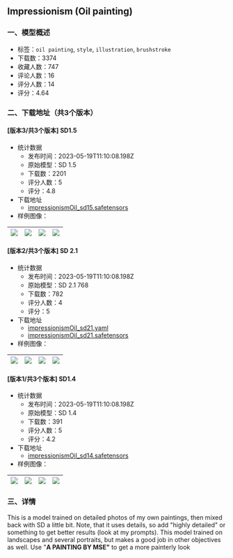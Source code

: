 ## Impressionism (Oil painting)
### 一、模型概述

- 标签：`oil painting`, `style`, `illustration`, `brushstroke`
- 下载数：3374
- 收藏人数：747
- 评论人数：16
- 评分人数：14
- 评分：4.64

### 二、下载地址（共3个版本）

#### [版本3/共3个版本] SD1.5

- 统计数据
  - 发布时间：2023-05-19T11:10:08.198Z
  - 原始模型：SD 1.5
  - 下载数：2201
  - 评分人数：5
  - 评分：4.8
- 下载地址
  - [impressionismOil_sd15.safetensors](https://civitai.com/api/download/models/74821)
- 样例图像：

| <img src="https://image.civitai.com/xG1nkqKTMzGDvpLrqFT7WA/c3c649ad-e77c-47ad-98c4-c31965764233/width=450/836396.jpeg" /> | <img src="https://image.civitai.com/xG1nkqKTMzGDvpLrqFT7WA/f45da5ec-a7e7-4e4b-b6b6-e4a3b67d5953/width=450/836738.jpeg" /> | <img src="https://image.civitai.com/xG1nkqKTMzGDvpLrqFT7WA/8f1b9b7f-e453-4f66-9e76-d63d3d31ad39/width=450/842768.jpeg" /> | <img src="https://image.civitai.com/xG1nkqKTMzGDvpLrqFT7WA/48c04fbd-c73e-450d-9ddc-dc56cd236fb1/width=450/836301.jpeg" /> |
| ---- | ---- | ---- | ---- |

#### [版本2/共3个版本] SD 2.1

- 统计数据
  - 发布时间：2023-05-19T11:10:08.198Z
  - 原始模型：SD 2.1 768
  - 下载数：782
  - 评分人数：4
  - 评分：5
- 下载地址
  - [impressionismOil_sd21.yaml](https://civitai.com/api/download/models/46814?type=Config&format=Other)
  - [impressionismOil_sd21.safetensors](https://civitai.com/api/download/models/46814)
- 样例图像：

| <img src="https://image.civitai.com/xG1nkqKTMzGDvpLrqFT7WA/fe8b25fe-15d7-46ad-f0c6-48d3cf3db600/width=450/505798.jpeg" /> | <img src="https://image.civitai.com/xG1nkqKTMzGDvpLrqFT7WA/72bde6bc-0c35-488a-28fe-3a4ac5a2ac00/width=450/506316.jpeg" /> | <img src="https://image.civitai.com/xG1nkqKTMzGDvpLrqFT7WA/7168dce5-dbad-4763-1ac5-661a02e52b00/width=450/506306.jpeg" /> | <img src="https://image.civitai.com/xG1nkqKTMzGDvpLrqFT7WA/c971fa49-1a6b-4da6-acfb-cec4996ab500/width=450/506311.jpeg" /> |
| ---- | ---- | ---- | ---- |

#### [版本1/共3个版本] SD1.4

- 统计数据
  - 发布时间：2023-05-19T11:10:08.198Z
  - 原始模型：SD 1.4
  - 下载数：391
  - 评分人数：5
  - 评分：4.2
- 下载地址
  - [impressionismOil_sd14.safetensors](https://civitai.com/api/download/models/33638)
- 样例图像：

| <img src="https://image.civitai.com/xG1nkqKTMzGDvpLrqFT7WA/c7fe66a4-5253-4c8b-79bb-db9bca131400/width=450/383556.jpeg" /> | <img src="https://image.civitai.com/xG1nkqKTMzGDvpLrqFT7WA/81765199-236f-4f9e-de15-661e4e200300/width=450/383568.jpeg" /> | <img src="https://image.civitai.com/xG1nkqKTMzGDvpLrqFT7WA/d6f03a4b-a4e6-4c71-9dae-0959d1c70600/width=450/383567.jpeg" /> | <img src="https://image.civitai.com/xG1nkqKTMzGDvpLrqFT7WA/1f0a24c4-3b74-44a8-c396-32cfacb47400/width=450/383890.jpeg" /> |
| ---- | ---- | ---- | ---- |


### 三、详情
<p>This is a model trained on detailed photos of my own paintings, then mixed back with SD a little bit. Note, that it uses details, so add "highly detailed" or something to get better results (look at my prompts). This model trained on landscapes and several portraits, but makes a good job in other objectives as well. Use "<strong>A PAINTING BY MSE"</strong> to get a more painterly look</p>
